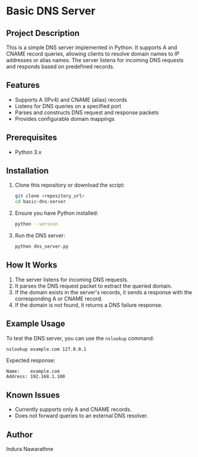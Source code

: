 # Basic DNS Server

## Project Description
This is a simple DNS server implemented in Python. It supports A and CNAME record queries, allowing clients to resolve domain names to IP addresses or alias names. The server listens for incoming DNS requests and responds based on predefined records.

## Features
- Supports A (IPv4) and CNAME (alias) records
- Listens for DNS queries on a specified port
- Parses and constructs DNS request and response packets
- Provides configurable domain mappings

## Prerequisites
- Python 3.x

## Installation
1. Clone this repository or download the script:
   ```sh
   git clone <repository_url>
   cd basic-dns-server
   ```
2. Ensure you have Python installed:
   ```sh
   python --version
   ```
3. Run the DNS server:
   ```sh
   python dns_server.py
   ```

## How It Works
1. The server listens for incoming DNS requests.
2. It parses the DNS request packet to extract the queried domain.
3. If the domain exists in the server's records, it sends a response with the corresponding A or CNAME record.
4. If the domain is not found, it returns a DNS failure response.

## Example Usage
To test the DNS server, you can use the `nslookup` command:
```sh
nslookup example.com 127.0.0.1
```
Expected response:
```
Name:    example.com
Address: 192.168.1.100
```

## Known Issues
- Currently supports only A and CNAME records.
- Does not forward queries to an external DNS resolver.

## Author
Indura Nawarathne

